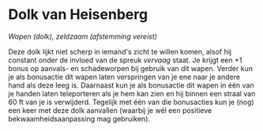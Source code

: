 # Dolk van Heisenberg

_Wapen (dolk),_
_zeldzaam (afstemming vereist)_

Deze dolk lijkt niet scherp in iemand's zicht te willen komen, alsof hij constant onder de invloed van de spreuk _vervaag_ staat.
Je krijgt een +1 bonus op aanvals- en schadeworpen bij gebruik van dit wapen.
Verder kun je als bonusactie dit wapen laten verspringen van je ene naar je andere hand als deze leeg is.
Daarnaast kun je als bonusactie dit wapen in één van je handen laten teleporteren als je hem kan zien en hij binnen een straal van 60 ft van je is verwijderd.
Tegelijk met één van die bonusacties kun je (nog) een keer met deze dolk aanvallen (waarbij je wél een positieve bekwaamheidsaanpassing mag gebruiken).
